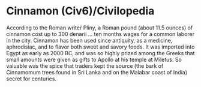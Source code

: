 # Cinnamon (Civ6)/Civilopedia

According to the Roman writer Pliny, a Roman pound (about 11.5 ounces) of cinnamon cost up to 300 denarii … ten months wages for a common laborer in the city. Cinnamon has been used since antiquity, as a medicine, aphrodisiac, and to flavor both sweet and savory foods. It was imported into Egypt as early as 2000 BC, and was so highly prized among the Greeks that small amounts were given as gifts to Apollo at his temple at Miletus. So valuable was the spice that traders kept the source (the bark of Cinnamomum trees found in Sri Lanka and on the Malabar coast of India) secret for centuries.